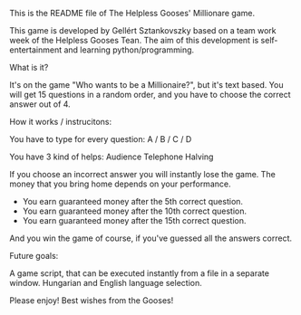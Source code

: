 This is the README file of The Helpless Gooses' Millionare game.

This game is developed by Gellért Sztankovszky based on a team work week of the Helpless Gooses Tean.
The aim of this development is self-entertainment and learning python/programming.

What is it?

It's on the game "Who wants to be a Millionaire?", but it's text based.
You will get 15 questions in a random order, and you have to choose the correct answer out of 4.

How it works / instrucitons:

You have to type for every question: A / B / C / D

You have 3 kind of helps:
	Audience
	Telephone
	Halving
 
If you choose an incorrect answer you will instantly lose the game.
The money that you bring home depends on your performance.
  - You earn guaranteed money after the 5th correct question.
  - You earn guaranteed money after the 10th correct question.
  - You earn guaranteed money after the 15th correct question.
 
 And you win the game of course, if you've guessed all the answers correct.
 
Future goals:

A game script, that can be executed instantly from a file in a separate window.
Hungarian and English language selection.


 Please enjoy!
 Best wishes from the Gooses! 
